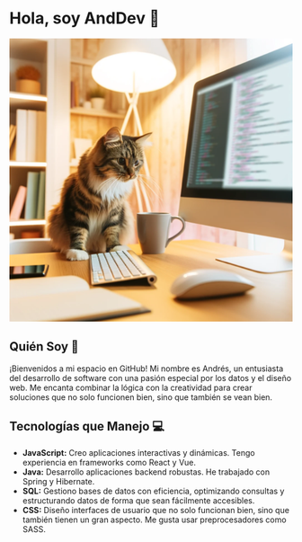 # Hola, soy AndDev 👋

![Banner con código y gatos](./gato.webp)

## Quién Soy 🌟

¡Bienvenidos a mi espacio en GitHub! Mi nombre es Andrés, un entusiasta del desarrollo de software con una pasión especial por los datos y el diseño web. Me encanta combinar la lógica con la creatividad para crear soluciones que no solo funcionen bien, sino que también se vean bien.

## Tecnologías que Manejo 💻

- **JavaScript:** Creo aplicaciones interactivas y dinámicas. Tengo experiencia en frameworks como React y Vue.
- **Java:** Desarrollo aplicaciones backend robustas. He trabajado con Spring y Hibernate.
- **SQL:** Gestiono bases de datos con eficiencia, optimizando consultas y estructurando datos de forma que sean fácilmente accesibles.
- **CSS:** Diseño interfaces de usuario que no solo funcionan bien, sino que también tienen un gran aspecto. Me gusta usar preprocesadores como SASS.
